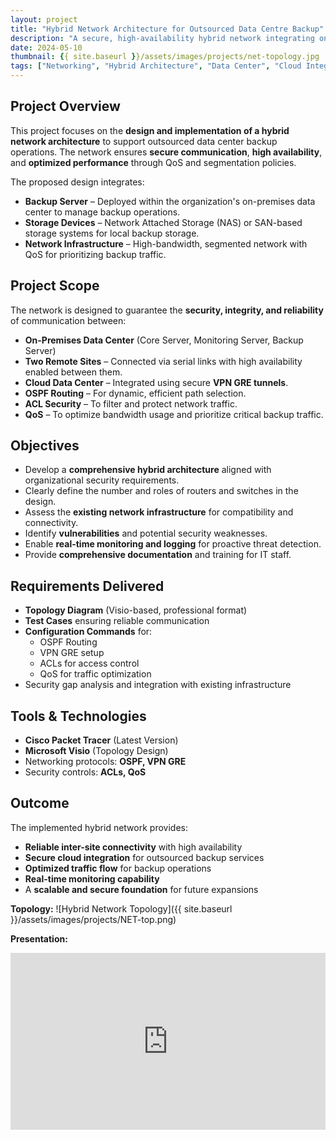 ```yaml
---
layout: project
title: "Hybrid Network Architecture for Outsourced Data Centre Backup"
description: "A secure, high-availability hybrid network integrating on-premises backup infrastructure with cloud data center services, featuring QoS, OSPF, VPN GRE, and ACL-based security."
date: 2024-05-10
thumbnail: {{ site.baseurl }}/assets/images/projects/net-topology.jpg
tags: ["Networking", "Hybrid Architecture", "Data Center", "Cloud Integration", "Security", "QoS", "OSPF", "VPN"]
---
```


## Project Overview
This project focuses on the **design and implementation of a hybrid network architecture** to support outsourced data center backup operations. The network ensures **secure communication**, **high availability**, and **optimized performance** through QoS and segmentation policies.

The proposed design integrates:
- **Backup Server** – Deployed within the organization's on-premises data center to manage backup operations.
- **Storage Devices** – Network Attached Storage (NAS) or SAN-based storage systems for local backup storage.
- **Network Infrastructure** – High-bandwidth, segmented network with QoS for prioritizing backup traffic.

## Project Scope
The network is designed to guarantee the **security, integrity, and reliability** of communication between:
- **On-Premises Data Center** (Core Server, Monitoring Server, Backup Server)
- **Two Remote Sites** – Connected via serial links with high availability enabled between them.
- **Cloud Data Center** – Integrated using secure **VPN GRE tunnels**.
- **OSPF Routing** – For dynamic, efficient path selection.
- **ACL Security** – To filter and protect network traffic.
- **QoS** – To optimize bandwidth usage and prioritize critical backup traffic.

## Objectives
- Develop a **comprehensive hybrid architecture** aligned with organizational security requirements.
- Clearly define the number and roles of routers and switches in the design.
- Assess the **existing network infrastructure** for compatibility and connectivity.
- Identify **vulnerabilities** and potential security weaknesses.
- Enable **real-time monitoring and logging** for proactive threat detection.
- Provide **comprehensive documentation** and training for IT staff.

## Requirements Delivered
- **Topology Diagram** (Visio-based, professional format)
- **Test Cases** ensuring reliable communication
- **Configuration Commands** for:
  - OSPF Routing
  - VPN GRE setup
  - ACLs for access control
  - QoS for traffic optimization
- Security gap analysis and integration with existing infrastructure

## Tools & Technologies
- **Cisco Packet Tracer** (Latest Version)
- **Microsoft Visio** (Topology Design)
- Networking protocols: **OSPF, VPN GRE**
- Security controls: **ACLs, QoS**

## Outcome
The implemented hybrid network provides:
- **Reliable inter-site connectivity** with high availability
- **Secure cloud integration** for outsourced backup services
- **Optimized traffic flow** for backup operations
- **Real-time monitoring capability**
- A **scalable and secure foundation** for future expansions

**Topology:**
![Hybrid Network Topology]({{ site.baseurl }}/assets/images/projects/NET-top.png)

**Presentation:**
<div style="position:relative;padding-bottom:56.25%;height:0;overflow:hidden;">
  <iframe src="https://docs.google.com/presentation/d/1dg-FAPuJUjT2bcoQSTLtvm4nZ2kDWOkIAlKtbpM0Xo4/edit?usp=sharing" 
  style="position:absolute;top:0;left:0;width:100%;height:100%;" frameborder="0" allowfullscreen></iframe>
</div>

